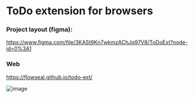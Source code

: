 # ToDo extension for browsers

### Project layout (figma):
https://www.figma.com/file/3KASt9Kn7wkmzAChJq97V8/ToDoExt?node-id=0%3A1

### Web
https://flowseal.github.io/todo-ext/

![image](https://user-images.githubusercontent.com/50780822/141050518-fffd5285-e506-4e7e-b9c1-ac036f975bdb.png)
